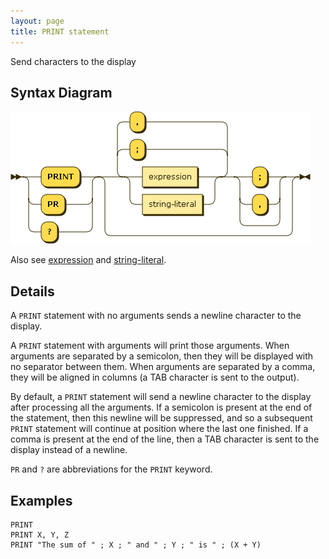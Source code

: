 ```yaml
---
layout: page
title: PRINT statement
---
```


Send characters to the display


## Syntax Diagram

![Syntax diagram](/diagram/PRINT-statement.png)

Also see [expression](/expression/) and [string-literal](/string-literal/).


## Details

A `PRINT` statement with no arguments sends a newline character to the display.

A `PRINT` statement with arguments will print those arguments. When arguments are separated by a semicolon, then they will be displayed with no separator between them.  When arguments are separated by a comma, they will be aligned in columns (a TAB character is sent to the output).

By default, a `PRINT` statement will send a newline character to the display after processing all the arguments. If a semicolon is present at the end of the statement, then this newline will be suppressed, and so a subsequent `PRINT` statement will continue at position where the last one finished. If a comma is present at the end of the line, then a TAB character is sent to the display instead of a newline.

`PR` and `?` are abbreviations for the `PRINT` keyword.


## Examples

    PRINT
    PRINT X, Y, Z
    PRINT "The sum of " ; X ; " and " ; Y ; " is " ; (X + Y)

